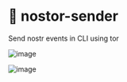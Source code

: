 # 🧅 nostor-sender
 Send nostr events in CLI using tor
 
 
![image](https://user-images.githubusercontent.com/120996278/214901058-f4eccc4a-f9f5-4806-8869-94c6d6741554.png)

![image](https://user-images.githubusercontent.com/120996278/214901178-171611f2-5bb3-4d16-adf1-c2f22aaad656.png)
